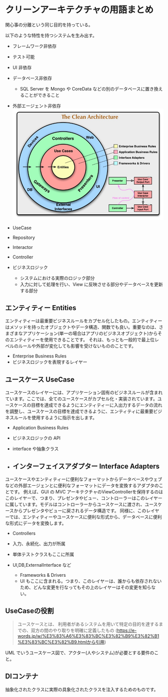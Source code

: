 
# クリーンアーキテクチャの用語まとめ

関心事の分離という同じ目的を持っている。

以下のような特性を持つシステムを生み出す。
- フレームワーク非依存
- テスト可能
- UI 非依存
- データベース非依存
  - SQL Server を Mongo や CoreData などの別のデータベースに置き換えることができること
- 外部エージェント非依存
![代表的な図](../images/20210802_07.54.jpg)

- UseCase
- Repository
- Interactor
- Controller


- ビジネスロジック
  - システムにおける実際のロジック部分
  - 入力に対して処理を行い、View に反映させる部分やデータベースを更新する部分


## エンティティー Entities
エンティティーは最重要ビジネスルールをカプセル化したもの。エンティティーはメソッドを持ったオブジェクトやデータ構造、関数でも良い。重要なのは、さまざまなアプリケーション(単一の場合はアプリのビジネスオブジェクト)からそのエンティティーを使用できることです。
それは、もっとも一般的で最上位レベルのルールや外部が変化しても影響を受けないもののことです。
  - Enterprise Business Rules
  - ビジネスロジックを表現するレイヤー


## ユースケース UseCase
ユースケースのレイヤーには、アプリケーション固有のビジネスルールが含まれています。ここでは、全てのユースケースがカプセル化・実装されています。ユースケースの目標を達成できるようにエンティティーに入出力するデータの流れを調整し、ユースケースの目標を達成できるように、エンティティに最重要ビジネスルールを使用するように指示を出します。
  - Application Business Rules
  - ビジネスロジックの API
  - interface や抽象クラス



- ## インターフェイスアダプター Interface Adapters
ユースケースやエンティティーに便利なフォーマットからデータベースやウェブなどの外部エージェンとに便利なフォーマットにデータを変換するアダプタのことです。
例えば、GUI の MVC アーキテクチャのViewControllerを保持するのはこのレイヤーで、つまり、プレゼンタやビュー、コントローラーはこのレイヤーに属しています。モデルはコントローラーからユースケースに渡され、ユースケースからプレゼンタやビューに戻されるデータ構造です。
同様に、このレイヤーでは、エンティティーやユースケースに便利な形式から、データベースに便利な形式にデータを変換します。

  - Controllers
  - 入力、永続化、出力が所属
  - 単体テストクラスもここに所属

- UI,DB,ExternalInterface など
  - Frameworks & Drivers
  - UI もここに含まれる。つまり、このレイヤーは、誰からも依存されないため、どんな変更を行なってもその上のレイヤーはその変更を知らない。


## UseCaseの役割
>ユースケースとは、
>利用者があるシステムを用いて特定の目的を達するまでの、双方の間のやり取りを明確に定義したもの
>(https://e-words.jp/w/%E3%83%A6%E3%83%BC%E3%82%B9%E3%82%B1%E3%83%BC%E3%82%B9.htmlから引用)

UML でいうユースケース図で、アクター(人やシステム)が必要とする要件のこと。



## DIコンテナ
抽象化されたクラスに実際の具象化されたクラスを注入するためのものです。
